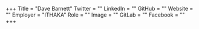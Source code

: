 +++
Title = "Dave Barnett"
Twitter = ""
LinkedIn = ""
GitHub = ""
Website = ""
Employer = "ITHAKA"
Role = ""
Image = ""
GitLab = ""
Facebook = ""
+++
